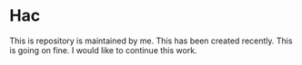 # Hac
This is repository is maintained by me.
This has been created recently.
This is going on fine.
I would like to continue this work.
